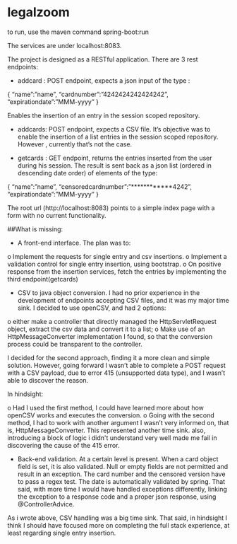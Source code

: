 # legalzoom


to run,  use the maven command spring-boot:run

The services are under localhost:8083.

The project is designed as a RESTful application. There are 3 rest endpoints:

-	addcard : POST endpoint, expects a json input of the type :

{
“name”:”name”, 
“cardnumber”:”4242424242424242”, 
“expirationdate”:”MMM-yyyy”
}

Enables the insertion of an entry in the session scoped repository.

-	addcards: POST endpoint, expects a CSV file. It’s objective was to enable the insertion of a list  entries in the session scoped repository. However , currently that’s not the case. 

-	getcards : GET endpoint, returns the entries inserted from the user during his session. The result is sent back as a json list (ordered in descending date order) of elements of the type:

{
“name”:”name”, 
“censoredcardnumber”:”************4242”, 
“expirationdate”:”MMM-yyyy”
}


The root url (http://localhost:8083) points to a simple index page with a form with no current functionality.

##What is missing:


-	A front-end interface. The plan was to:

  o	Implement the requests for single entry and csv insertions.
  o	Implement a validation control for single entry insertion, using bootstrap.
  o	On positive response from the insertion services, fetch the entries by implementing the third endpoint(getcards)

-	CSV to java object conversion. I had no prior experience in the development of endpoints accepting CSV files, and it was my major time sink. I decided to use openCSV, and had 2 options: 

  o	either make a controller that directly managed the HttpServletRequest  object, extract the csv data and convert it to a list;
  o	Make use of an HttpMessageConverter implementation I found, so that the conversion process could be transparent to the controller.

I decided for the second approach, finding it a more clean and simple solution. However, going forward I wasn’t able to complete a POST request with a CSV payload, due to error 415 (unsupported data type), and I wasn’t able to discover the reason.

In hindsight:

  o	Had I used the first method, I could have learned more about how openCSV works and executes the conversion. 
  o	Going with the second method, I had to work with another argument I wasn’t very informed on, that is, HttpMessageConverter. This represented another time sink. also, introducing a block of logic i didn't understand very well made me fail in discovering the cause of the 415 error.

-	Back-end validation. At a certain level is present. When a card object field is set, it is also validated. Null or empty fields are not permitted and result in an exception. The card number and the censored version have to pass a regex test. The date is automatically validated by spring.  That said, with more time I would have handled exceptions differently, linking the exception to a response code and a proper json response, using @ControllerAdvice.

As i wrote above, CSV handling was a big time sink. That said, in hindsight I think I should have focused more on completing the full stack experience, at least regarding single entry insertion.
